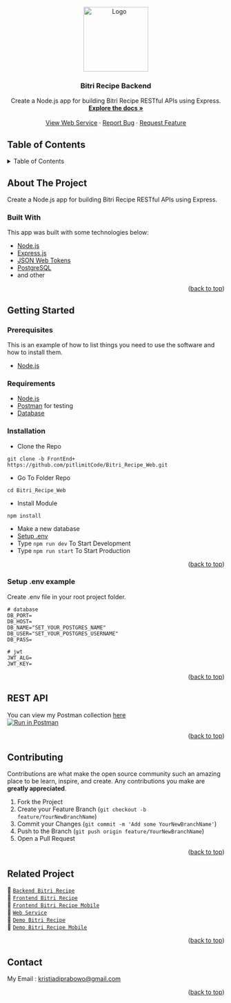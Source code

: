 <div id="top"></div>

<!-- PROJECT LOGO -->
<br />
<div align="center">
  <a href="https://github.com/pitlimitCode/Bitri_Recipe_Web/tree/FrontEnd+">
    <img src="https://res.cloudinary.com/dbpfwb5ok/image/upload/v1659148545/portofolio/recipe/2_kpnvj7.png" alt="Logo" width="150px">
  </a>

  <h3 align="center">Bitri Recipe Backend</h3>

  <p align="center">
    Create a Node.js app for building Bitri Recipe RESTful APIs using Express.
    <br />
    <a href="#table-of-contents"><strong>Explore the docs »</strong></a>
    <br />
    <br />
    <a href="https://bitri-recipe.herokuapp.com">View Web Service</a>
    ·
    <a href="https://github.com/pitlimitCode/Bitri_Recipe_Web/issues">Report Bug</a>
    ·
    <a href="https://github.com/pitlimitCode/Bitri_Recipe_Web/issues">Request Feature</a>
  </p>

</div>

<!-- TABLE OF CONTENTS -->
## Table of Contents
<details>
  <summary>Table of Contents</summary>
  <ol>
    <li>
      <a href="#about-the-project">About The Project</a>
      <ul>
        <li><a href="#built-with">Built With</a></li>
      </ul>
    </li>
    <li>
      <a href="#getting-started">Getting Started</a>
      <ul>
        <li><a href="#prerequisites">Prerequisites</a></li>
        <li><a href="#requirements">Requirements</a></li>
        <li><a href="#installation">Installation</a></li>
        <li><a href="#setup-env-example">Setup .env example</a></li>
      </ul>
    </li>
    <li><a href="#rest-api">REST API</a></li>
    <li><a href="#contributing">Contributing</a></li>
    <li><a href="#related-project">Related Project</a></li>
    <li><a href="#contact">Contact</a></li>
  </ol>
</details>

<!-- ABOUT THE PROJECT -->
## About The Project
Create a Node.js app for building Bitri Recipe RESTful APIs using Express.

### Built With
This app was built with some technologies below:
- [Node.js](https://nodejs.org/en/)
- [Express.js](https://expressjs.com/)
- [JSON Web Tokens](https://jwt.io/)
- [PostgreSQL](https://www.postgresql.org/)
- and other
<p align="right">(<a href="#top">back to top</a>)</p>

<!-- GETTING STARTED -->
## Getting Started

### Prerequisites
This is an example of how to list things you need to use the software and how to install them.
* [Node.js](https://nodejs.org/en/download/)

### Requirements
* [Node.js](https://nodejs.org/en/)
* [Postman](https://www.getpostman.com/) for testing
* [Database](https://www.postgresql.org/)

### Installation
- Clone the Repo
```
git clone -b FrontEnd+ https://github.com/pitlimitCode/Bitri_Recipe_Web.git
```
- Go To Folder Repo
```
cd Bitri_Recipe_Web
```
- Install Module
```
npm install
```
- Make a new database
- <a href="#setup-env-example">Setup .env</a>
- Type ` npm run dev ` To Start Development
- Type ` npm run start ` To Start Production

<p align="right">(<a href="#top">back to top</a>)</p>

### Setup .env example
Create .env file in your root project folder.

```env
# database
DB_PORT=
DB_HOST=
DB_NAME="SET_YOUR_POSTGRES_NAME"
DB_USER="SET_YOUR_POSTGRES_USERNAME"
DB_PASS=

# jwt
JWT_ALG=
JWT_KEY=
```
<p align="right">(<a href="#top">back to top</a>)</p>

## REST API
You can view my Postman collection [here](https://app.getpostman.com/join-team?invite_code=da9a8abdcba442fdfc6ea16e678e566a)
</br>
[![Run in Postman](https://run.pstmn.io/button.svg)](https://www.postman.com/)  
<p align="right">(<a href="#top">back to top</a>)</p>

<!-- CONTRIBUTING -->
## Contributing
Contributions are what make the open source community such an amazing place to be learn, inspire, and create. Any contributions you make are **greatly appreciated**.

1. Fork the Project
2. Create your Feature Branch (`git checkout -b feature/YourNewBranchName`)
3. Commit your Changes (`git commit -m 'Add some YourNewBranchName'`)
4. Push to the Branch (`git push origin feature/YourNewBranchName`)
5. Open a Pull Request
<p align="right">(<a href="#top">back to top</a>)</p>

## Related Project
:rocket: [`Backend Bitri Recipe`](https://github.com/pitlimitCode/Bitri_Recipe_Web/tree/FrontEnd+)  
:rocket: [`Frontend Bitri Recipe`](https://github.com/pitlimitCode/Bitri_Recipe_FrontEnd/tree/master)  
:rocket: [`Frontend Bitri Recipe Mobile`](https://github.com/pitlimitCode/Bitri_Recipe_FrontEnd/tree/master)  
:rocket: [`Web Service`](https://bitri-recipe.herokuapp.com)  
:rocket: [`Demo Bitri Recipe`](https://bitri-recipe.web.app/)  
:rocket: [`Demo Bitri Recipe Mobile`](#)  
<p align="right">(<a href="#top">back to top</a>)</p>

## Contact
My Email : kristiadiprabowo@gmail.com
<p align="right">(<a href="#top">back to top</a>)</p>
